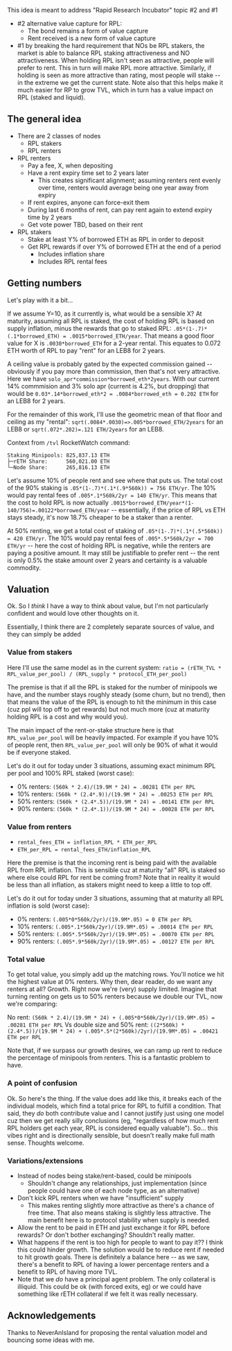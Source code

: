 This idea is meant to address "Rapid Research Incubator" topic #2 and #1
  - #2 alternative value capture for RPL:
    - The bond remains a form of value capture
    - Rent received is a new form of value capture
  - #1 by breaking the hard requirement that NOs be RPL stakers, the market is able to balance RPL staking attractiveness and NO attractiveness. When holding RPL isn't seen as attractive, people will prefer to rent. This in turn will make RPL more attractive. Similarly, if holding is seen as more attractive than rating, most people will stake -- in the extreme we get the current state. Note also that this helps make it much easier for RP to grow TVL, which in turn has a value impact on RPL (staked and liquid).

## The general idea 
- There are 2 classes of nodes
  - RPL stakers
  - RPL renters
- RPL renters
  - Pay a fee, X, when depositing
  - Have a rent expiry time set to 2 years later
    - This creates significant alignment; assuming renters rent evenly over time, renters would average being one year away from expiry 
  - If rent expires, anyone can force-exit them
  - During last 6 months of rent, can pay rent again to extend expiry time by 2 years
  - Get vote power TBD, based on their rent
- RPL stakers
  - Stake at least Y% of borrowed ETH as RPL in order to deposit
  - Get RPL rewards if over Y% of borrowed ETH at the end of a period
    - Includes inflation share
    - Includes RPL rental fees

## Getting numbers
Let's play with it a bit...

If we assume Y=10, as it currently is, what would be a sensible X?
At maturity, assuming all RPL is staked, the cost of holding RPL is based on supply inflation, minus the rewards that go to staked RPL: `.05*(1-.7)*(.1*borrowed_ETH) = .0015*borrowed_ETH/year`.
That means a good floor value for X is `.0030*borrowed_ETH` for a 2-year rental.
This equates to 0.072 ETH worth of RPL to pay "rent" for an LEB8 for 2 years.

A ceiling value is probably gated by the expected commission gained -- obviously if you pay more than commission, then that's not very attractive. Here we have `solo_apr*commission*borrowed_eth*2years`. With our current 14% commmision and 3% solo apr (current is 4.2%, but dropping) that would be `0.03*.14*borrowed_eth*2 = .0084*borrowed_eth = 0.202 ETH` for an LEB8 for 2 years.

For the remainder of this work, I'll use the geometric mean of that floor and ceiling as my "rental": 
`sqrt(.0084*.0030)=>.005*borrowed_ETH/2years` for an LEB8 or `sqrt(.072*.202)=.121 ETH/2years` for an LEB8.

Context from `/tvl` RocketWatch command:
```
Staking Minipools: 825,837.13 ETH
├─rETH Share:      560,021.00 ETH
└─Node Share:      265,816.13 ETH
```
Let's assume 10% of people rent and see where that puts us. The total cost of the 90% staking is `.05*(1-.7)*(.1*(.9*560k)) = 756 ETH/yr`. The 10% would pay rental fees of `.005*.1*560k/2yr = 140 ETH/yr`. This means that the cost to hold RPL is now actually `.0015*borrowed_ETH/year*(1-140/756)=.00122*borrowed_ETH/year` -- essentially, if the price of RPL vs ETH stays steady, it's now 18.7% cheaper to be a staker than a renter. 

At 50% renting, we get a total cost of staking of `.05*(1-.7)*(.1*(.5*560k)) = 420 ETH/yr`. The 10% would pay rental fees of `.005*.5*560k/2yr = 700 ETH/yr` -- here the cost of holding RPL is negative, while the renters are paying a positive amount. It may still be justifiable to prefer rent -- the rent is only 0.5% the stake amount over 2 years and certainty is a valuable commodity.

## Valuation
Ok. So I _think_ I have a way to think about value, but I'm not particularly confident and would love other thoughts on it.

Essentially, I think there are 2 completely separate sources of value, and they can simply be added

### Value from stakers
Here I'll use the same model as in the current system:
`ratio = (rETH_TVL * RPL_value_per_pool) / (RPL_supply * protocol_ETH_per_pool)`

The premise is that if all the RPL is staked for the number of minipools we have, and the number stays roughly steady (some churn, but no trend), then that means the value of the RPL is enough to hit the minimum in this case (cuz ppl will top off to get rewards) but not much more (cuz at maturity holding RPL is a cost and why would you).

The main impact of the rent-or-stake structure here is that `RPL_value_per_pool` will be heavily impacted. For example if you have 10% of people rent, then `RPL_value_per_pool` will only be 90% of what it would be if everyone staked.

Let's do it out for today under 3 situations, assuming exact minimum RPL per pool and 100% RPL staked (worst case):
- 0% renters: `(560k * 2.4)/(19.9M * 24) = .00281 ETH per RPL`
- 10% renters: `(560k * (2.4*.9))/(19.9M * 24) = .00253 ETH per RPL`
- 50% renters: `(560k * (2.4*.5))/(19.9M * 24) = .00141 ETH per RPL`
- 90% renters: `(560k * (2.4*.1))/(19.9M * 24) = .00028 ETH per RPL`

### Value from renters
- `rental_fees_ETH = inflation_RPL * ETH_per_RPL`
- `ETH_per_RPL = rental_fees_ETH/inflation_RPL`

Here the premise is that the incoming rent is being paid with the available RPL from RPL inflation. This is sensible cuz at maturity "all" RPL is staked so where else could RPL for rent be coming from? Note that in reality it would be less than all inflation, as stakers might need to keep a little to top off.

Let's do it out for today under 3 situations, assuming that at maturity all RPL inflation is sold (worst case):
- 0% renters: `(.005*0*560k/2yr)/(19.9M*.05) = 0 ETH per RPL`
- 10% renters: `(.005*.1*560k/2yr)/(19.9M*.05) = .00014 ETH per RPL`
- 50% renters: `(.005*.5*560k/2yr)/(19.9M*.05) = .00070 ETH per RPL`
- 90% renters: `(.005*.9*560k/2yr)/(19.9M*.05) = .00127 ETH per RPL`

### Total value
To get total value, you simply add up the matching rows. You'll notice we hit the highest value at 0% renters. Why then, dear reader, do we want any renters at all? Growth. Right now we're (very) supply limited. Imagine that turning renting on gets us to 50% renters because we double our TVL, now we're comparing:

No rent: `(560k * 2.4)/(19.9M * 24) + (.005*0*560k/2yr)/(19.9M*.05) = .00281 ETH per RPL`
Vs double size and 50% rent: `((2*560k) * (2.4*.5))/(19.9M * 24) + (.005*.5*(2*560k)/2yr)/(19.9M*.05) = .00421 ETH per RPL`

Note that, if we surpass our growth desires, we can ramp up rent to reduce the percentage of minipools from renters. This is a fantastic problem to have.

### A point of confusion
Ok. So here's the thing. If the value does add like this, it breaks each of the individual models, which find a total price for RPL to fulfill a condition. That said, they _do_ both contribute value and I cannot justify just using one model cuz then we get really silly conclusions (eg, "regardless of how much rent RPL holders get each year, RPL is considered equally valuable"). So... this vibes right and is directionally sensible, but doesn't really make full math sense. Thoughts welcome.

### Variations/extensions
- Instead of nodes being stake/rent-based, could be minipools
  - Shouldn't change any relationships, just implementation (since people could have one of each node type, as an alternative)
- Don't kick RPL renters when we have "insufficient" supply
  - This makes renting slightly more attractive as there's a chance of free time. That also means staking is slightly less attractive. The main benefit here is to protocol stability when supply is needed. 
- Allow the rent to be paid in ETH and just exchange it for RPL before rewards? Or don't bother exchanging? Shouldn't really matter.
- What happens if the rent is too high for people to want to pay it?? I think this could hinder growth. The solution would be to reduce rent if needed to hit growth goals. There is definitely a balance here -- as we saw, there's a benefit to RPL of having a lower percentage renters and a benefit to RPL of having more TVL. 
- Note that we _do_ have a principal agent problem. The only collateral is illiquid. This could be ok (with forced exits, eg) or we could have something like rETH collateral if we felt it was really necessary.

## Acknowledgements
Thanks to NeverAnIsland for proposing the rental valuation model and bouncing some ideas with me. 